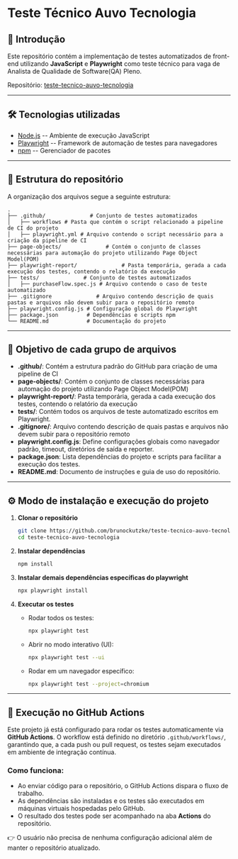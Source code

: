 # Teste Técnico Auvo Tecnologia

## 📌 Introdução

Este repositório contém a implementação de testes automatizados de
front-end utilizando **JavaScript** e **Playwright** como teste técnico para vaga de Analista de Qualidade de Software(QA) Pleno.

Repositório:
[teste-tecnico-auvo-tecnologia](https://github.com/brunockutzke/teste-tecnico-auvo-tecnologia)

------------------------------------------------------------------------

## 🛠️ Tecnologias utilizadas

-   [Node.js](https://nodejs.org/) -- Ambiente de execução JavaScript
-   [Playwright](https://playwright.dev/) -- Framework de automação de
    testes para navegadores
-   [npm](https://www.npmjs.com/) -- Gerenciador de pacotes

------------------------------------------------------------------------

## 📂 Estrutura do repositório

A organização dos arquivos segue a seguinte estrutura:

    .
    ├── .github/              # Conjunto de testes automatizados
    │   ├── workflows # Pasta que contém o script relacionado a pipeline de CI do projeto
    │   ├── playwright.yml # Arquivo contendo o script necessário para a criação da pipeline de CI
    ├── page-objects/              # Contém o conjunto de classes necessárias para automação do projeto utilizando Page Object Model(POM)
    ├── playwright-report/              # Pasta temporária, gerada a cada execução dos testes, contendo o relatório da execução
    ├── tests/              # Conjunto de testes automatizados
    │   ├── purchaseFlow.spec.js # Arquivo contendo o caso de teste automatizado
    ├── .gitignore              # Arquivo contendo descrição de quais pastas e arquivos não devem subir para o repositório remoto
    ├── playwright.config.js # Configuração global do Playwright
    ├── package.json         # Dependências e scripts npm
    └── README.md            # Documentação do projeto

------------------------------------------------------------------------

## 🎯 Objetivo de cada grupo de arquivos

-   **.github/**: Contém a estrutura padrão do GitHub para criação de uma pipeline de CI
-   **page-objects/**: Contém o conjunto de classes necessárias para automação do projeto utilizando Page Object Model(POM)
-   **playwright-report/**: Pasta temporária, gerada a cada execução dos testes, contendo o relatório da execução
-   **tests/**: Contém todos os arquivos de teste automatizado escritos
    em Playwright.
-   **.gitignore/**: Arquivo contendo descrição de quais pastas e arquivos não devem subir para o repositório remoto
-   **playwright.config.js**: Define configurações globais como
    navegador padrão, timeout, diretórios de saída e reporter.
-   **package.json**: Lista dependências do projeto e scripts para
    facilitar a execução dos testes.
-   **README.md**: Documento de instruções e guia de uso do repositório.

------------------------------------------------------------------------

## ⚙️ Modo de instalação e execução do projeto

1.  **Clonar o repositório**

    ``` bash
    git clone https://github.com/brunockutzke/teste-tecnico-auvo-tecnologia.git
    cd teste-tecnico-auvo-tecnologia
    ```

2.  **Instalar dependências**

    ``` bash
    npm install
    ```

3.  **Instalar demais dependências específicas do playwright**

    ``` bash
    npx playwright install
    ```

4.  **Executar os testes**

    -   Rodar todos os testes:

        ``` bash
        npx playwright test
        ```

    -   Abrir no modo interativo (UI):

        ``` bash
        npx playwright test --ui
        ```

    -   Rodar em um navegador específico:

        ``` bash
        npx playwright test --project=chromium
        ```

------------------------------------------------------------------------

## 🚀 Execução no GitHub Actions

Este projeto já está configurado para rodar os testes automaticamente
via **GitHub Actions**.
O workflow está definido no diretório `.github/workflows/`, garantindo
que, a cada push ou pull request, os testes sejam executados em ambiente
de integração contínua.

### Como funciona:

-   Ao enviar código para o repositório, o GitHub Actions dispara o
    fluxo de trabalho.
-   As dependências são instaladas e os testes são executados em
    máquinas virtuais hospedadas pelo GitHub.
-   O resultado dos testes pode ser acompanhado na aba **Actions** do
    repositório.

👉 O usuário não precisa de nenhuma configuração adicional além de
manter o repositório atualizado.

